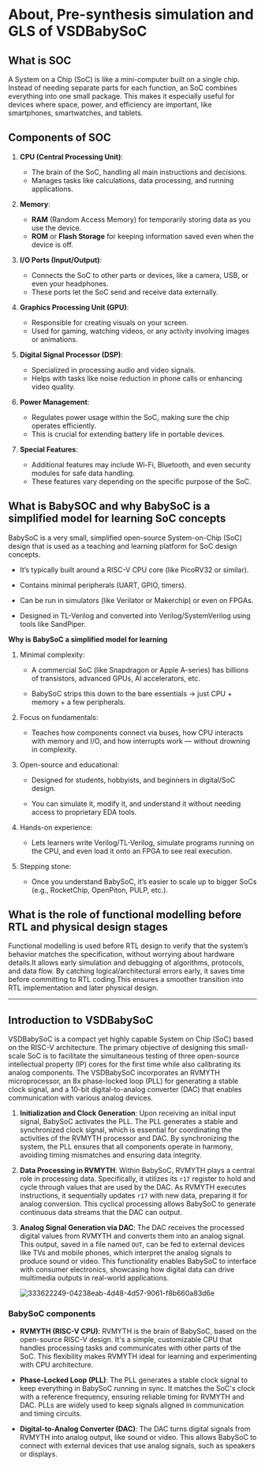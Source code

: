 # About, Pre-synthesis simulation and GLS of VSDBabySoC

## What is SOC 
A System on a Chip (SoC) is like a mini-computer built on a single chip. Instead of needing separate parts for each function, an SoC combines everything into one small package. This makes it especially useful for devices where space, power, and efficiency are important, like smartphones, smartwatches, and tablets.

## Components of SOC
1. **CPU (Central Processing Unit)**:
   - The brain of the SoC, handling all main instructions and decisions.
   - Manages tasks like calculations, data processing, and running applications.

2. **Memory**:
   - **RAM** (Random Access Memory) for temporarily storing data as you use the device.
   - **ROM** or **Flash Storage** for keeping information saved even when the device is off.

3. **I/O Ports (Input/Output)**:
   - Connects the SoC to other parts or devices, like a camera, USB, or even your headphones.
   - These ports let the SoC send and receive data externally.

4. **Graphics Processing Unit (GPU)**:
   - Responsible for creating visuals on your screen.
   - Used for gaming, watching videos, or any activity involving images or animations.

5. **Digital Signal Processor (DSP)**:
   - Specialized in processing audio and video signals.
   - Helps with tasks like noise reduction in phone calls or enhancing video quality.

6. **Power Management**:
   - Regulates power usage within the SoC, making sure the chip operates efficiently.
   - This is crucial for extending battery life in portable devices.

7. **Special Features**:
   - Additional features may include Wi-Fi, Bluetooth, and even security modules for safe data handling.
   - These features vary depending on the specific purpose of the SoC.
     
## What is BabySOC and why BabySoC is a simplified model for learning SoC concepts
BabySoC is a very small, simplified open-source System-on-Chip (SoC) design that is used as a teaching and learning platform for SoC design concepts.

- It’s typically built around a RISC-V CPU core (like PicoRV32 or similar).

- Contains minimal peripherals (UART, GPIO, timers).

- Can be run in simulators (like Verilator or Makerchip) or even on FPGAs.

- Designed in TL-Verilog and converted into Verilog/SystemVerilog using tools like SandPiper.

**Why is BabySoC a simplified model for learning**

1. Minimal complexity:

    -  A commercial SoC (like Snapdragon or Apple A-series) has billions of transistors, advanced GPUs, AI accelerators, etc.

    - BabySoC strips this down to the bare essentials → just CPU + memory + a few peripherals.

2. Focus on fundamentals:

    - Teaches how components connect via buses, how CPU interacts with memory and I/O, and how interrupts work — without drowning in complexity.

3. Open-source and educational:

    - Designed for students, hobbyists, and beginners in digital/SoC design.

    - You can simulate it, modify it, and understand it without needing access to proprietary EDA tools.

4. Hands-on experience:

    - Lets learners write Verilog/TL-Verilog, simulate programs running on the CPU, and even load it onto an FPGA to see real execution.

5. Stepping stone:

    - Once you understand BabySoC, it’s easier to scale up to bigger SoCs (e.g., RocketChip, OpenPiton, PULP, etc.).

## What is the role of functional modelling before RTL and physical design stages
Functional modelling is used before RTL design to verify that the system’s behavior matches the specification, without worrying about hardware details.It allows early simulation and debugging of algorithms, protocols, and data flow.
By catching logical/architectural errors early, it saves time before committing to RTL coding.This ensures a smoother transition into RTL implementation and later physical design.

---
## Introduction to VSDBabySoC
VSDBabySoC is a compact yet highly capable System on Chip (SoC) based on the RISC-V architecture. The primary objective of designing this small-scale SoC is to facilitate the simultaneous testing of three open-source intellectual property (IP) cores for the first time while also calibrating its analog components. The VSDBabySoC incorporates an RVMYTH microprocessor, an 8x phase-locked loop (PLL) for generating a stable clock signal, and a 10-bit digital-to-analog converter (DAC) that enables communication with various analog devices.

1. **Initialization and Clock Generation**: Upon receiving an initial input signal, BabySoC activates the PLL. The PLL generates a stable and synchronized clock signal, which is essential for coordinating the activities of the RVMYTH processor and DAC. By synchronizing the system, the PLL ensures that all components operate in harmony, avoiding timing mismatches and ensuring data integrity.

2. **Data Processing in RVMYTH**: Within BabySoC, RVMYTH plays a central role in processing data. Specifically, it utilizes its `r17` register to hold and cycle through values that are used by the DAC. As RVMYTH executes instructions, it sequentially updates `r17` with new data, preparing it for analog conversion. This cyclical processing allows BabySoC to generate continuous data streams that the DAC can output.

3. **Analog Signal Generation via DAC**: The DAC receives the processed digital values from RVMYTH and converts them into an analog signal. This output, saved in a file named `OUT`, can be fed to external devices like TVs and mobile phones, which interpret the analog signals to produce sound or video. This functionality enables BabySoC to interface with consumer electronics, showcasing how digital data can drive multimedia outputs in real-world applications.

   ![333622249-04238eab-4d48-4d57-9061-f8b660a83d6e](https://github.com/user-attachments/assets/38253bb7-b658-496d-a043-15402219e089)


### BabySoC components

   - **RVMYTH (RISC-V CPU)**: RVMYTH is the brain of BabySoC, based on the open-source RISC-V design. It's a simple, customizable CPU that handles processing tasks and communicates with other parts of the SoC. This flexibility makes RVMYTH ideal for learning and experimenting with CPU architecture.

   - **Phase-Locked Loop (PLL)**: The PLL generates a stable clock signal to keep everything in BabySoC running in sync. It matches the SoC's clock with a reference frequency, ensuring reliable timing for RVMYTH and DAC. PLLs are widely used to keep signals aligned in communication and timing circuits.

   - **Digital-to-Analog Converter (DAC)**: The DAC turns digital signals from RVMYTH into analog output, like sound or video. This allows BabySoC to connect with external devices that use analog signals, such as speakers or displays.
